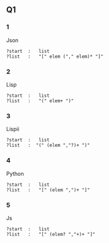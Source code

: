 ## Q1

### 1

Json
```
?start  :   list
?list   :   "[" elem ("," elem)* "]"
```

### 2

Lisp
```
?start  :   list
?list   :   "(" elem+ ")"
```

### 3

Lispii
```
?start  :   list
?list   :  "(" (elem ","?)+ ")"
```

### 4

Python
```
?start  :   list
?list   :   "[" (elem ",")+ "]"
```
### 5

Js
```
?start  :   list
?list   :   "[" (elem? ","+)+ "]"
```